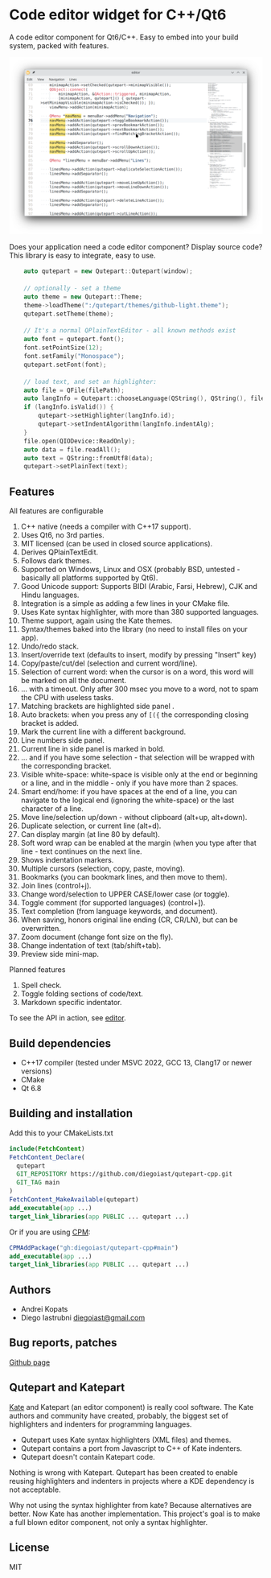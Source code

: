 # Code editor widget for C++/Qt6

A code editor component for Qt6/C++. Easy to embed into your build system, packed with features.


![qutepart.png](qutepart.png)

Does your application need a code editor component? Display
source code? This library is easy to integrate, easy to use.


```C++
    auto qutepart = new Qutepart::Qutepart(window);

    // optionally - set a theme
    auto theme = new Qutepart::Theme;
    theme->loadTheme(":/qutepart/themes/github-light.theme");
    qutepart.setTheme(theme);

    // It's a normal QPlainTextEditor - all known methods exist
    auto font = qutepart.font();
    font.setPointSize(12);
    font.setFamily("Monospace");
    qutepart.setFont(font);

    // load text, and set an highlighter:
    auto file = QFile(filePath);
    auto langInfo = Qutepart::chooseLanguage(QString(), QString(), filePath);
    if (langInfo.isValid()) {
        qutepart->setHighlighter(langInfo.id);
        qutepart->setIndentAlgorithm(langInfo.indentAlg);
    }
    file.open(QIODevice::ReadOnly);
    auto data = file.readAll();
    auto text = QString::fromUtf8(data);
    qutepart->setPlainText(text);
```

## Features

All features are configurable

1. C++ native (needs a compiler with C++17 support).
2. Uses Qt6, no 3rd parties.
3. MIT licensed (can be used in closed source applications).
4. Derives QPlainTextEdit.
5. Follows dark themes.
6. Supported on Windows, Linux and OSX (probably BSD, untested - basically
   all platforms supported by Qt6).
7. Good Unicode support: Supports BIDI (Arabic, Farsi, Hebrew), CJK and Hindu languages.
8. Integration is a simple as adding a few lines in your CMake file.
9. Uses Kate syntax highlighter, with more than 380 supported languages.
10. Theme support, again using the Kate themes.
11. Syntax/themes baked into the library (no need to install files on your app).
12. Undo/redo stack.
13. Insert/override text (defaults to insert, modify by pressing "Insert" key)
14. Copy/paste/cut/del (selection and current word/line).
15. Selection of current word: when the cursor is on a word,
    this word will be marked on all the document.
16. ... with a timeout. Only after 300 msec you move to a word,
    not to spam the CPU with useless tasks.
17. Matching brackets are highlighted side panel .
18. Auto brackets: when you press any of `[({` the corresponding closing
    bracket is added.
19. Mark the current line with a different background.
20. Line numbers side panel.
21. Current line in side panel is marked in bold.
22. ... and if you have some selection - that selection will be wrapped
    with the corresponding bracket.
23. Visible white-space: white-space is visible only at the end or beginning
    or a line, and in the middle - only if you have more than 2 spaces.
24. Smart end/home: if you have spaces at the end of a line, you can
    navigate to the logical end (ignoring the white-space) or the last
    character of a line.
25. Move line/selection up/down - without clipboard (alt+up, alt+down).
26. Duplicate selection, or current line (alt+d).
27. Can display margin (at line 80 by default).
28. Soft word wrap can be enabled at the margin (when you type after that line - text continues
    on the next line.
29. Shows indentation markers.
30. Multiple cursors (selection, copy, paste, moving).
31. Bookmarks (you can bookmark lines, and then move to them).
32. Join lines (control+j).
33. Change word/selection to UPPER CASE/lower case (or toggle).
34. Toggle comment (for supported languages) (control+]).
35. Text completion (from language keywords, and document).
36. When saving, honors original line ending (CR, CR/LN), but
    can be overwritten.
37. Zoom document (change font size on the fly).
38. Change indentation of text (tab/shift+tab).
39. Preview side mini-map.

Planned features

1. Spell check.
2. Toggle folding sections of code/text.
3. Markdown specific indentator.

To see the API in action, see [editor](editor.cpp).

## Build dependencies
* C++17 compiler (tested under MSVC 2022, GCC 13, Clang17 or newer versions)
* CMake
* Qt 6.8

## Building and installation
Add this to your CMakeLists.txt
```CMake
include(FetchContent)
FetchContent_Declare(
  qutepart
  GIT_REPOSITORY https://github.com/diegoiast/qutepart-cpp.git
  GIT_TAG main
)
FetchContent_MakeAvailable(qutepart)
add_executable(app ...)
target_link_libraries(app PUBLIC ... qutepart ...)
```

Or if you are using [CPM](https://github.com/cpm-cmake/CPM.cmake):
```CMake
CPMAddPackage("gh:diegoiast/qutepart-cpp#main")
add_executable(app ...)
target_link_libraries(app PUBLIC ... qutepart ...)
```

## Authors
* Andrei Kopats
* Diego Iastrubni <diegoiast@gmail.com>

## Bug reports, patches
[Github page](https://github.com/diegoiast/qutepart-cpp)

## Qutepart and Katepart
[Kate](http://kate-editor.org/) and Katepart (an editor component) is really cool software. The Kate authors and community have created, probably, the biggest set of highlighters and indenters for programming languages.

* Qutepart uses Kate syntax highlighters (XML files) and themes.
* Qutepart contains a port from Javascript to C++ of Kate indenters.
* Qutepart doesn't contain Katepart code.

Nothing is wrong with Katepart. Qutepart has been created to enable reusing highlighters and indenters in projects where a KDE dependency is not acceptable.

Why not using the syntax highlighter from kate? Because alternatives are better. Now Kate has another implementation. This project's goal
is to make a full blown editor component, not only a syntax highlighter.

## License
MIT
